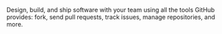---
---

Design, build, and ship software with your team using all the tools GitHub provides: fork, send pull requests, track issues, manage repositories, and more.